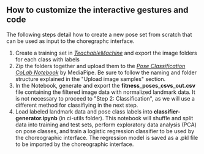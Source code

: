 ## How to customize the interactive gestures and code 

The following steps detail how to create a new pose set from scratch that can be used as input to the choregraphc interface.

1. Create a training set in [*TeachableMachine*](https://teachablemachine.withgoogle.com/train/pose) and export the image folders for each class with labels
2. Zip the folders together and upload them to the [*Pose Classification CoLab Notebook*](https://colab.research.google.com/drive/19txHpN8exWhstO6WVkfmYYVC6uug_oVR) by MediaPipe. Be sure to follow the naming and folder structure explained in the "Upload image samples" section. 
4. In the Notebook, generate and export the **fitness_poses_csvs_out.csv** file containing the filtered image data with normalized landmark data. It is not necessary to proceed to "Step 2: Classification", as we will use a different method for classifiying in the next step.
5. Load labeled landmark data and pose class labels into **classifier-generator.ipynb** (in ci-utils folder). This notebook will shuffle and split data into training and test sets, perform exploratory data analysis (PCA) on pose classes, and train a logistic regression classifier to be used by the choreographic interface. The regression model is saved as a .pkl file to be imported by the choreographic interface.
